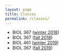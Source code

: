 ```yaml
---
layout: page
title: Classes
permalink: /classes/
---
```


- BIOL 367 ([winter 2018](/classes/BIOL367_winter_2018.html))
- BIOL 367 ([fall 2018](/classes/BIOL367_fall_2018.html))
- BIOL 461 ([winter 2019](/classes/BIOL461_winter_2019.html))
- BIOL 367 ([fall 2019](/classes/BIOL367_fall_2019.html))

